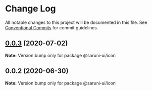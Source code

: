 # Change Log

All notable changes to this project will be documented in this file.
See [Conventional Commits](https://conventionalcommits.org) for commit guidelines.

## [0.0.3](https://github.com/tambium/saruni-ui/compare/@saruni-ui/icon@0.0.2...@saruni-ui/icon@0.0.3) (2020-07-02)

**Note:** Version bump only for package @saruni-ui/icon





## 0.0.2 (2020-06-30)

**Note:** Version bump only for package @saruni-ui/icon
